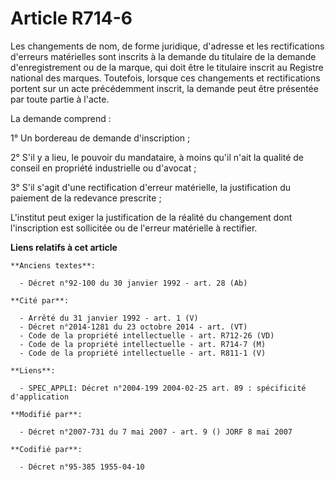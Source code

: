 # Article R714-6

Les changements de nom, de forme juridique, d'adresse et les rectifications d'erreurs matérielles sont inscrits à la demande
du titulaire de la demande d'enregistrement ou de la marque, qui doit être le titulaire inscrit au Registre national des
marques. Toutefois, lorsque ces changements et rectifications portent sur un acte précédemment inscrit, la demande peut être
présentée par toute partie à l'acte.

La demande comprend :

1° Un bordereau de demande d'inscription ;

2° S'il y a lieu, le pouvoir du mandataire, à moins qu'il n'ait la qualité de conseil en propriété industrielle ou d'avocat ;

3° S'il s'agit d'une rectification d'erreur matérielle, la justification du paiement de la redevance prescrite ;

L'institut peut exiger la justification de la réalité du changement dont l'inscription est sollicitée ou de l'erreur
matérielle à rectifier.

**Liens relatifs à cet article**

	**Anciens textes**:

	  - Décret n°92-100 du 30 janvier 1992 - art. 28 (Ab)

	**Cité par**:

	  - Arrêté du 31 janvier 1992 - art. 1 (V)
	  - Décret n°2014-1281 du 23 octobre 2014 - art. (VT)
	  - Code de la propriété intellectuelle - art. R712-26 (VD)
	  - Code de la propriété intellectuelle - art. R714-7 (M)
	  - Code de la propriété intellectuelle - art. R811-1 (V)

	**Liens**:

	  - SPEC_APPLI: Décret n°2004-199 2004-02-25 art. 89 : spécificité d'application

	**Modifié par**:

	  - Décret n°2007-731 du 7 mai 2007 - art. 9 () JORF 8 mai 2007

	**Codifié par**:

	  - Décret n°95-385 1955-04-10
